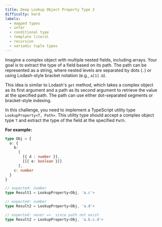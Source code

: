 ```yaml
---
title: Deep Lookup Object Property Type 2
difficulty: hard
labels: 
  - mapped types
  - infer
  - conditional type
  - template literal
  - recursion
  - variadic tuple types
---
```

Imagine a complex object with multiple nested fields, including arrays. Your goal is to extract the type of a field based on its path. The path can be represented as a string, where nested levels are separated by dots (`.`) or using Lodash-style bracket notation (e.g., `a[1].b`).

This idea is similar to Lodash's `get` method, which takes a complex object as its first argument and a path as its second argument to retrieve the value at the specified path. The path can use either dot-separated segments or bracket-style indexing.

In this challenge, you need to implement a TypeScript utility type `LookupProperty<T, Path>`. This utility type should accept a complex object type `T` and extract the type of the field at the specified `Path`.

**For example:**

```ts
type Obj = {
  a: {
    b:
      [
        [{ d : number }], 
        [[{ e: boolean }]]
      ],
    c: number
  }
}

// expected: number
type Result1 = LookupProperty<Obj, 'a.c'> 

// expected: number
type Result2 = LookupProperty<Obj, 'a.d'> 

// expected: never =>  since path not exist
type Result2 = LookupProperty<Obj, 'a.b.c.d'> 
```